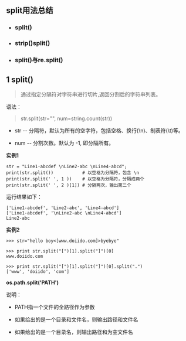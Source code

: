 ## split用法总结
+ ### split()
+ ### strip()split()
+ ### split()与re.split()
## 1 split()
>通过指定分隔符对字符串进行切片,返回分割后的字符串列表。

语法：

>str.split(str="", num=string.count(str))

+ str -- 分隔符，默认为所有的空字符，包括空格、换行(\n)、制表符(\t)等。

+ num -- 分割次数。默认为 -1, 即分隔所有。

**实例1**
```
str = "Line1-abcdef \nLine2-abc \nLine4-abcd";
print(str.split())           # 以空格为分隔符，包含 \n
print(str.split(' ', 1 ))    # 以空格为分隔符，分隔成两个
print(str.split(' ', 2 )[1]) # 分隔两次，输出第二个
```
运行结果如下：
```
['Line1-abcdef', 'Line2-abc', 'Line4-abcd']
['Line1-abcdef', '\nLine2-abc \nLine4-abcd']
Line2-abc
```

**实例2**
```
>>> str="hello boy<[www.doiido.com]>byebye"

>>> print str.split("[")[1].split("]")[0]
www.doiido.com

>>> print str.split("[")[1].split("]")[0].split(".")
['www', 'doiido', 'com']
```
**os.path.split('PATH')**

说明：
+ PATH指一个文件的全路径作为参数

+ 如果给出的是一个目录和文件名，则输出路径和文件名

+ 如果给出的是一个目录名，则输出路径和为空文件名




